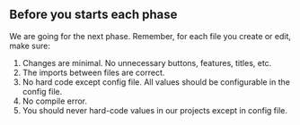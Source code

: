 ## Before you starts each phase
We are going for the next phase. Remember, for each file you create or edit, make sure:
1. Changes are minimal. No unnecessary buttons, features, titles, etc.
2. The imports between files are correct.
3. No hard code except config file. All values should be configurable in the config file.
4. No compile error.
5. You should never hard-code values in our projects except in config file.